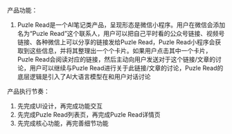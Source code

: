 产品功能：
1. Puzle Read是一个AI笔记类产品，呈现形态是微信小程序。用户在微信会添加名为“Puzle Read”这个联系人，用户可以把自己平时看的公众号链接、视频号链接、各种微信上可以分享的链接发给Puzle Read，Puzle Read小程序会获取到这些信息，并将其整理出一个个卡片。如果用户点击其中一个卡片，Puzle Read会阅读对应的链接，然后主动向用户发送对于这个链接/文章的讨论，用户可以继续与Puzle Read进行关于此链接/文章的讨论，Puzle Read的底层逻辑是引入了AI大语言模型在和用户对话讨论

产品执行节奏：
1. 先完成UI设计，再完成功能交互
2. 先完成Puzle Read列表页，再完成Puzle Read详情页
3. 先完成核心功能，再完善细节功能